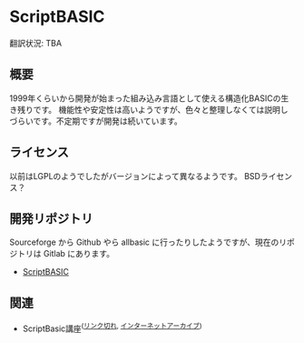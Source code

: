 # ScriptBASIC

翻訳状況: TBA

## 概要
1999年くらいから開発が始まった組み込み言語として使える構造化BASICの生き残りです。
機能性や安定性は高いようですが、色々と整理しなくては説明しづらいです。不定期ですが開発は続いています。

## ライセンス
以前はLGPLのようでしたがバージョンによって異なるようです。
BSDライセンス？

## 開発リポジトリ
Sourceforge から Github やら allbasic に行ったりしたようですが、現在のリポジトリは Gitlab にあります。

 * [ScriptBASIC](https://gitlab.com/scriptbasic)

## 関連
* ScriptBasic講座<sup>([リンク切れ](http://ume-labo.com/scriptbasic/),  [インターネットアーカイブ](https://web.archive.org/web/20131020095022/http://ume-labo.com/scriptbasic/))</sup>
